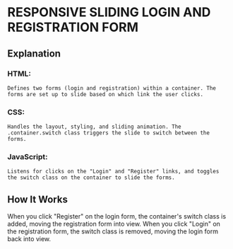 # RESPONSIVE SLIDING LOGIN AND REGISTRATION FORM
## Explanation

### HTML:
    Defines two forms (login and registration) within a container. The forms are set up to slide based on which link the user clicks.
### CSS:
    Handles the layout, styling, and sliding animation. The .container.switch class triggers the slide to switch between the forms.
### JavaScript:
    Listens for clicks on the "Login" and "Register" links, and toggles the switch class on the container to slide the forms.

## How It Works
When you click "Register" on the login form, the container's switch class is added, moving the registration form into view.
When you click "Login" on the registration form, the switch class is removed, moving the login form back into view.